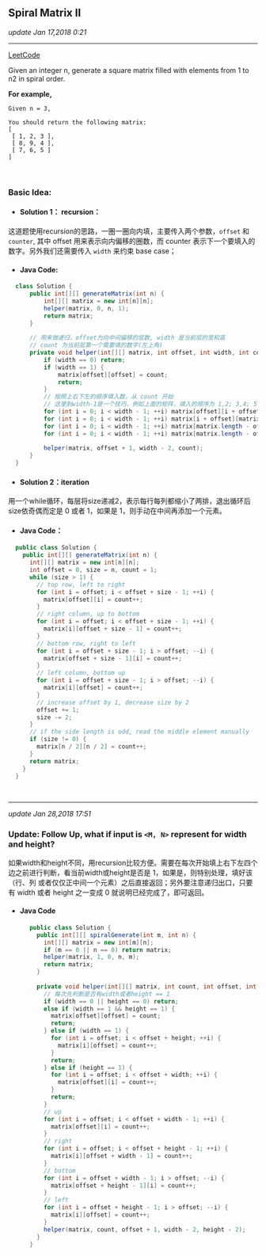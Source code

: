 ## Spiral Matrix II
_update Jan 17,2018 0:21_

---
[LeetCode](https://leetcode.com/problems/spiral-matrix-ii/description/)

Given an integer n, generate a square matrix filled with elements from 1 to n2 in spiral order.

**For example,**  

    Given n = 3,
    
    You should return the following matrix:
    [
     [ 1, 2, 3 ],
     [ 8, 9, 4 ],
     [ 7, 6, 5 ]
    ]
    
<br>

### Basic Idea:
* #### Solution 1： recursion：
这道题使用recursion的思路，一圈一圈向内填，主要传入两个参数，`offset` 和 `counter`, 其中 offset 用来表示向内偏移的圈数，而 counter 表示下一个要填入的数字。另外我们还需要传入 `width` 来约束 base case；

  * #### Java Code:
  ```java
    class Solution {
        public int[][] generateMatrix(int n) {
            int[][] matrix = new int[n][n];
            helper(matrix, 0, n, 1);
            return matrix;
        }
        
        // 用来做递归，offset为向中间偏移的层数, width 是当前层的宽和高
        // count 为当前层第一个需要填的数字(左上角)
        private void helper(int[][] matrix, int offset, int width, int count) {
            if (width == 0) return;
            if (width == 1) {
                matrix[offset][offset] = count;
                return;
            }
            // 按照上右下左的顺序填入数，从 count 开始
            // 这里到width-1是一个技巧，例如上面的矩阵，填入的顺序为 1,2; 3,4; 5,6; 7,8
            for (int i = 0; i < width - 1; ++i) matrix[offset][i + offset] = count++;
            for (int i = 0; i < width - 1; ++i) matrix[i + offset][matrix.length - offset - 1] = count++;
            for (int i = 0; i < width - 1; ++i) matrix[matrix.length - offset - 1][matrix.length - offset - 1 - i] = count++;
            for (int i = 0; i < width - 1; ++i) matrix[matrix.length - offset - 1 - i][offset] = count++;
            
            helper(matrix, offset + 1, width - 2, count);
        }
    }
  ```

* #### Solution 2：iteration
用一个while循环，每层将size递减2，表示每行每列都缩小了两排，退出循环后size依奇偶而定是 0 或者 1，如果是 1，则手动在中间再添加一个元素。

  * #### Java Code：
  ```java
    public class Solution {
      public int[][] generateMatrix(int n) {
        int[][] matrix = new int[n][n];
        int offset = 0, size = n, count = 1;
        while (size > 1) {
          // top row, left to right
          for (int i = offset; i < offset + size - 1; ++i) {
            matrix[offset][i] = count++;
          }
          // right column, up to bottom
          for (int i = offset; i < offset + size - 1; ++i) {
            matrix[i][offset + size - 1] = count++;
          }
          // bottom row, right to left
          for (int i = offset + size - 1; i > offset; --i) {
            matrix[offset + size - 1][i] = count++;
          }
          // left column, bottom up
          for (int i = offset + size - 1; i > offset; --i) {
            matrix[i][offset] = count++;
          }
          // increase offset by 1, decrease size by 2
          offset += 1;
          size -= 2;
        }
        // if the side length is odd, read the middle element manually
        if (size != 0) {
          matrix[n / 2][n / 2] = count++;
        }
        return matrix;
      }
    }
  ```
  
<br>

---
_update Jan 28,2018  17:51_

### Update: Follow Up, what if input is `<M, N>` represent for width and height?
如果width和height不同，用recursion比较方便。需要在每次开始填上右下左四个边之前进行判断，看当前width或height是否是 1，如果是，则特别处理，填好该（行、列 或者仅仅正中间一个元素）之后直接返回；另外要注意递归出口，只要有 width 或者 height 之一变成 0 就说明已经完成了，即可返回。

* #### Java Code
```java
      public class Solution {
        public int[][] spiralGenerate(int m, int n) {
          int[][] matrix = new int[m][n];
          if (m == 0 || n == 0) return matrix;
          helper(matrix, 1, 0, n, m);
          return matrix;
        }
        
        private void helper(int[][] matrix, int count, int offset, int width, int height) {
          // 每次先判断是否有width或者height == 1
          if (width == 0 || height == 0) return;
          else if (width == 1 && height == 1) {
            matrix[offset][offset] = count;
            return;
          } else if (width == 1) {
            for (int i = offset; i < offset + height; ++i) {
              matrix[i][offset] = count++;
            }
            return;
          } else if (height == 1) {
            for (int i = offset; i < offset + width; ++i) {
              matrix[offset][i] = count++;
            }
            return;
          }
          // up
          for (int i = offset; i < offset + width - 1; ++i) {
            matrix[offset][i] = count++;
          }
          // right
          for (int i = offset; i < offset + height - 1; ++i) {
            matrix[i][offset + width - 1] = count++;
          }
          // bottom
          for (int i = offset + width - 1; i > offset; --i) {
            matrix[offset + height - 1][i] = count++;
          }
          // left
          for (int i = offset + height - 1; i > offset; --i) {
            matrix[i][offset] = count++;
          }
          helper(matrix, count, offset + 1, width - 2, height - 2);
        }
      }
```










